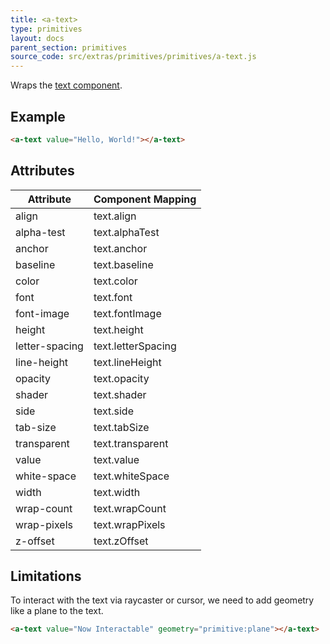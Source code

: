 ```yaml
---
title: <a-text>
type: primitives
layout: docs
parent_section: primitives
source_code: src/extras/primitives/primitives/a-text.js
---
```


[text]: ../components/text.md

Wraps the [text component][text].

## Example

```html
<a-text value="Hello, World!"></a-text>
```

## Attributes

| Attribute      | Component Mapping  |
|----------------|--------------------|
| align          | text.align         |
| alpha-test     | text.alphaTest     |
| anchor         | text.anchor        |
| baseline       | text.baseline      |
| color          | text.color         |
| font           | text.font          |
| font-image     | text.fontImage     |
| height         | text.height        |
| letter-spacing | text.letterSpacing |
| line-height    | text.lineHeight    |
| opacity        | text.opacity       |
| shader         | text.shader        |
| side           | text.side          |
| tab-size       | text.tabSize       |
| transparent    | text.transparent   |
| value          | text.value         |
| white-space    | text.whiteSpace    |
| width          | text.width         |
| wrap-count     | text.wrapCount     |
| wrap-pixels    | text.wrapPixels    |
| z-offset       | text.zOffset       |

## Limitations

To interact with the text via raycaster or cursor, we need to add geometry like a plane to the text.

```html
<a-text value="Now Interactable" geometry="primitive:plane"></a-text>
```
